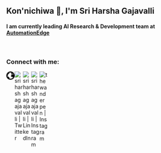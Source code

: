 ## Kon'nichiwa 👋, I'm Sri Harsha Gajavalli

#### I am currently leading AI Research & Development team at [AutomationEdge](https://www.automationedge.com)

<br />

### Connect with me:

[<img align="left" alt="sriharshagajavalli" width="22px" src="https://raw.githubusercontent.com/iconic/open-iconic/master/svg/globe.svg" />][website]
<!-- [<img align="left" alt="codeSTACKr | YouTube" width="22px" src="https://cdn.jsdelivr.net/npm/simple-icons@v3/icons/youtube.svg" />][youtube] -->
[<img align="left" alt="sriharshagajavalli | Twitter" width="22px" src="https://cdn.jsdelivr.net/npm/simple-icons@v3/icons/twitter.svg" />][twitter]
[<img align="left" alt="sriharshagajavalli | LinkedIn" width="22px" src="https://cdn.jsdelivr.net/npm/simple-icons@v3/icons/linkedin.svg" />][linkedin]
[<img align="left" alt="sriharshagajavalli | Instagram" width="22px" src="https://cdn.jsdelivr.net/npm/simple-icons@v3/icons/instagram.svg" />][instagram]
[<img align="left" alt="thewanderpen | Instagram" width="22px" src="https://cdn.jsdelivr.net/npm/simple-icons@v3/icons/instagram.svg" />][instagramm]

<br />

<!--
**hardlyhuman/hardlyhuman** is a ✨ _special_ ✨ repository because its `README.md` (this file) appears on your GitHub profile.

Here are some ideas to get you started:

- 🔭 I’m currently working on ...
- 🌱 I’m currently learning ...
- 👯 I’m looking to collaborate on ...
- 🤔 I’m looking for help with ...
- 💬 Ask me about ...
- 📫 How to reach me: ...
- 😄 Pronouns: ...
- ⚡ Fun fact: ...
-->




[website]: https://sriharshagajavalli.com
[twitter]: https://twitter.com/Sri_HarshaG
[instagram]: https://instagram.com/sriharshagajavalli
[instagramm]: https://instagram.com/thewanderpen
[linkedin]: https://linkedin.com/in/sriharshagajavalli

